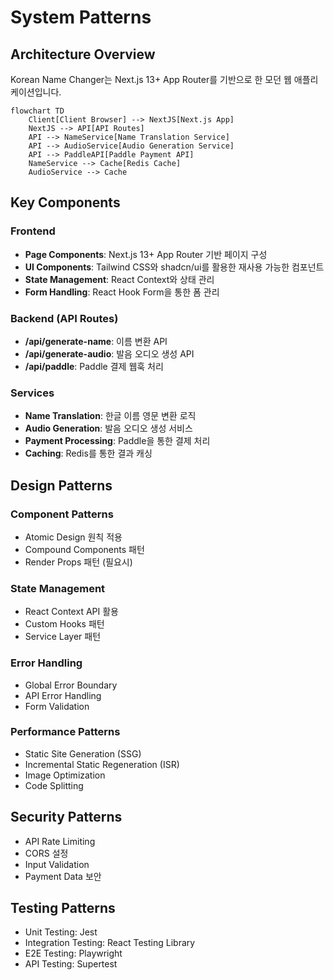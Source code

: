 # System Patterns

## Architecture Overview

Korean Name Changer는 Next.js 13+ App Router를 기반으로 한 모던 웹 애플리케이션입니다.

```mermaid
flowchart TD
    Client[Client Browser] --> NextJS[Next.js App]
    NextJS --> API[API Routes]
    API --> NameService[Name Translation Service]
    API --> AudioService[Audio Generation Service]
    API --> PaddleAPI[Paddle Payment API]
    NameService --> Cache[Redis Cache]
    AudioService --> Cache
```

## Key Components

### Frontend

- **Page Components**: Next.js 13+ App Router 기반 페이지 구성
- **UI Components**: Tailwind CSS와 shadcn/ui를 활용한 재사용 가능한 컴포넌트
- **State Management**: React Context와 상태 관리
- **Form Handling**: React Hook Form을 통한 폼 관리

### Backend (API Routes)

- **/api/generate-name**: 이름 변환 API
- **/api/generate-audio**: 발음 오디오 생성 API
- **/api/paddle**: Paddle 결제 웹훅 처리

### Services

- **Name Translation**: 한글 이름 영문 변환 로직
- **Audio Generation**: 발음 오디오 생성 서비스
- **Payment Processing**: Paddle을 통한 결제 처리
- **Caching**: Redis를 통한 결과 캐싱

## Design Patterns

### Component Patterns

- Atomic Design 원칙 적용
- Compound Components 패턴
- Render Props 패턴 (필요시)

### State Management

- React Context API 활용
- Custom Hooks 패턴
- Service Layer 패턴

### Error Handling

- Global Error Boundary
- API Error Handling
- Form Validation

### Performance Patterns

- Static Site Generation (SSG)
- Incremental Static Regeneration (ISR)
- Image Optimization
- Code Splitting

## Security Patterns

- API Rate Limiting
- CORS 설정
- Input Validation
- Payment Data 보안

## Testing Patterns

- Unit Testing: Jest
- Integration Testing: React Testing Library
- E2E Testing: Playwright
- API Testing: Supertest
